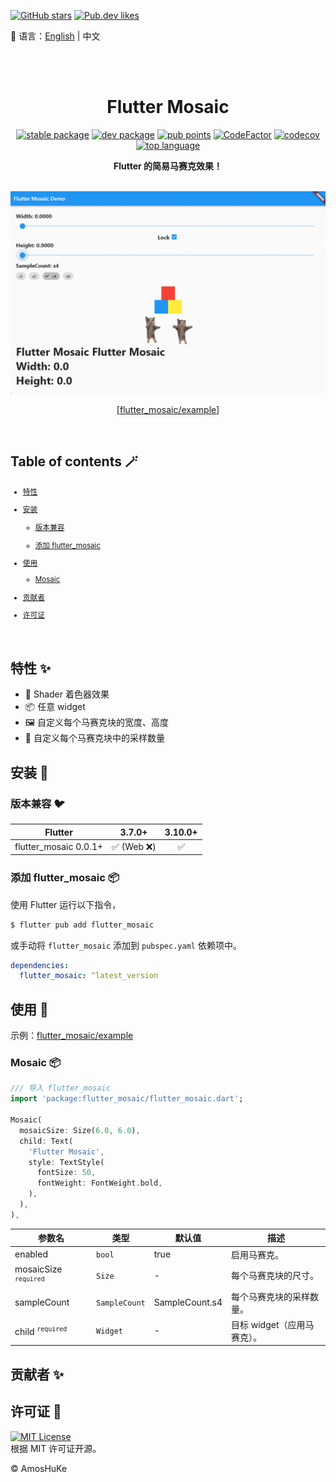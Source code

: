 [![GitHub stars](https://img.shields.io/github/stars/amoshuke/flutter_mosaic?style=social&logo=github&logoColor=1F2328&label=stars)](https://github.com/amoshuke/flutter_mosaic)
[![Pub.dev likes](https://img.shields.io/pub/likes/flutter_mosaic?style=social&logo=flutter&logoColor=168AFD&label=likes)](https://pub.dev/packages/flutter_mosaic)

📓 语言：[English](README.md) | 中文

<br/><br/>

<h1 align="center">Flutter Mosaic</h1>

<p align="center">
  <a href="https://pub.dev/packages/flutter_mosaic"><img src="https://img.shields.io/pub/v/flutter_mosaic?color=3e4663&label=%E7%A8%B3%E5%AE%9A%E7%89%88&logo=flutter" alt="stable package" /></a>
  <a href="https://pub.dev/packages/flutter_mosaic"><img src="https://img.shields.io/pub/v/flutter_mosaic?color=3e4663&label=%E5%BC%80%E5%8F%91%E7%89%88&logo=flutter&include_prereleases" alt="dev package" /></a>
  <a href="https://pub.dev/packages/flutter_mosaic/score"><img src="https://img.shields.io/pub/points/flutter_mosaic?color=2E8B57&label=%E5%88%86%E6%95%B0&logo=flutter" alt="pub points" /></a>
  <a href="https://www.codefactor.io/repository/github/amoshuke/flutter_mosaic"><img src="https://img.shields.io/codefactor/grade/github/amoshuke/flutter_mosaic?color=0CAB6B&label=%E4%BB%A3%E7%A0%81%E8%B4%A8%E9%87%8F&logo=codefactor" alt="CodeFactor" /></a>
  <a href="https://codecov.io/gh/amoshuke/flutter_mosaic"><img src="https://img.shields.io/codecov/c/github/amoshuke/flutter_mosaic?label=%E6%B5%8B%E8%AF%95%E8%A6%86%E7%9B%96&logo=codecov" alt="codecov" /></a>
  <a href="https://pub.dev/packages/flutter_mosaic"><img src="https://img.shields.io/github/languages/top/amoshuke/flutter_mosaic?color=00B4AB" alt="top language" /></a>
</p>

<p align="center">
  <strong >Flutter 的简易马赛克效果！</strong>
</p>

<br/>

<div align="center">
  <img alt="preview1.gif" src="https://raw.githubusercontent.com/amoshuke/flutter_mosaic/main/README/preview1.gif" />

  [[flutter_mosaic/example][]]

</div>

<br/>

## Table of contents 🪄

<sub>

- [特性](#特性-)

- [安装](#安装-)

  - [版本兼容](#版本兼容-)

  - [添加 flutter_mosaic](#添加-flutter_mosaic-)

- [使用](#使用-)

  - [Mosaic](#mosaic-)

- [贡献者](#贡献者-)

- [许可证](#许可证-)

</sub>

<br/>


## 特性 ✨  

- 👀 Shader 着色器效果
- 📦 任意 widget
- 🖼️ 自定义每个马赛克块的宽度、高度
- 🎨 自定义每个马赛克块中的采样数量


## 安装 🎯
### 版本兼容 🐦  

| Flutter               | 3.7.0+       | 3.10.0+ |  
| ---------             | :----------: | :-----: |  
| flutter_mosaic 0.0.1+ | ✅ (Web ❌) | ✅      |  


### 添加 flutter_mosaic 📦  

使用 Flutter 运行以下指令，  

```sh
$ flutter pub add flutter_mosaic
```

或手动将 `flutter_mosaic` 添加到 `pubspec.yaml` 依赖项中。  

```yaml
dependencies:
  flutter_mosaic: ^latest_version
```


## 使用 📖  

示例：[flutter_mosaic/example][]


### Mosaic 📦  

```dart
/// 导入 flutter_mosaic
import 'package:flutter_mosaic/flutter_mosaic.dart';

Mosaic(
  mosaicSize: Size(6.0, 6.0),
  child: Text(
    'Flutter Mosaic',
    style: TextStyle(
      fontSize: 50,
      fontWeight: FontWeight.bold,
    ),
  ),
),

```

| 参数名                            | 类型          | 默认值         | 描述                         |  
| ---                              | ---           | ---            | ---                         |  
| enabled                          | `bool`        | true           | 启用马赛克。                 |  
| mosaicSize <sup>`required`</sup> | `Size`        | -              | 每个马赛克块的尺寸。          |  
| sampleCount                      | `SampleCount` | SampleCount.s4 | 每个马赛克块的采样数量。      |  
| child <sup>`required`</sup>      | `Widget`      | -              | 目标 widget（应用马赛克）。   |  


## 贡献者 ✨  

<!-- readme: contributors -start -->
<!-- readme: contributors -end -->


## 许可证 📄  

[![MIT License](https://img.shields.io/badge/license-MIT-green)](https://github.com/amoshuke/flutter_mosaic/blob/main/LICENSE)  
根据 MIT 许可证开源。 

© AmosHuKe


[flutter_mosaic/example]: https://github.com/amoshuke/flutter_mosaic/tree/main/example
